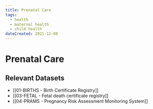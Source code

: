 ```yaml
---
title: Prenatal Care
tags:
  - health
  - maternal health
  - child health
dateCreated: 2021-12-08
---
```

# Prenatal Care
## Relevant Datasets
- [[01-BIRTHS - Birth Certificate Registry]]
- [[03-FETAL - Fetal death certificate registry]]
- [[04-PRAMS - Pregnancy Risk Assessment Monitoring System]]